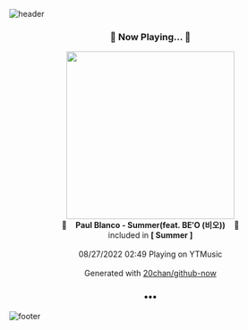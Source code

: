 ![header](https://capsule-render.vercel.app/api?type=wave&height=170&section=header&text=Hi.%20I'm%20SHIFT&fontColor=090707&fontAlignX=45&fontAlignY=65&fontSize=100)

<h3 align="center">🎵 Now Playing... 🎵</h3>
<p align="center">
  <a href="https://music.youtube.com/watch?v=MYZXUJ-BG-Q">
    <img width="300" src="https://lh3.googleusercontent.com/LeYtxyl_uTZro2vQSRjBGZb2ruPY52R_H8gONkfl65STW5adNIu2ZEUccRiM7rIhgYdiHHCOjfCOMS8">
  </a>
  <br>
  🎵&nbsp&nbsp&nbsp <b>Paul Blanco - Summer(feat. BE′O (비오))</b> &nbsp&nbsp&nbsp🎵
  <br>
  included in <b>[ Summer ]</b>
  
  <br />
  <br />
  08/27/2022 02:49 Playing on YTMusic
  <br />
  <br />
  Generated with <a href="https://github.com/20chan/github-now">20chan/github-now</a>
</p>

<h3 align="center">•••</h3>

![footer](https://capsule-render.vercel.app/api?type=wave&height=150&section=footer)
